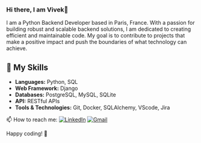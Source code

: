 ### Hi there, I am Vivek👋

I am a Python Backend Developer based in Paris, France. With a passion for building robust and scalable backend solutions, I am dedicated to creating efficient and maintainable code. My goal is to contribute to projects that make a positive impact and push the boundaries of what technology can achieve.

## 🚀 My Skills

- **Languages:** Python, SQL
- **Web Framework:** Django
- **Databases:** PostgreSQL, MySQL, SQLite
- **API:** RESTful APIs
- **Tools & Technologies:** Git, Docker, SQLAlchemy, VScode, Jira

📫 How to reach me: [![LinkedIn](https://img.shields.io/badge/LinkedIn-%230077B5.svg?&style=for-the-badge&logo=linkedin&logoColor=white)]([https://www.linkedin.com/in/vivek-patil-6a0b84160/])
[![Gmail](https://img.shields.io/badge/Gmail-%23D14836.svg?&style=for-the-badge&logo=gmail&logoColor=white)](mailto:vivekpatil81400@gmail.com)

Happy coding! 🚀
